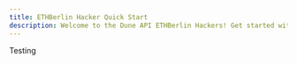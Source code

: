 ```yaml
---
title: ETHBerlin Hacker Quick Start
description: Welcome to the Dune API ETHBerlin Hackers! Get started with the Dune API here.
---
```


Testing